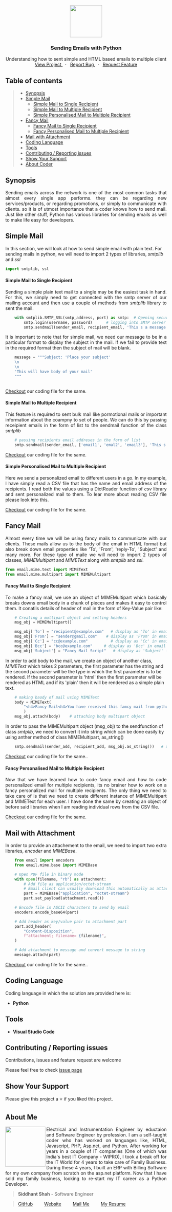 
<p align="center">
    <img src="https://user-images.githubusercontent.com/59141234/71911924-9dc6d680-319a-11ea-9b06-554ea5cb4eb1.png" height="100px" />
</p>
<h3 align="center">
    Sending Emails with Python
</h3>
<p align="center" >
    Understanding how to sent simple and HTML based emails to multiple client
    <br />
        <a href="https://github.com/siddhantshah1986/Python-Intermediate/tree/master/Sending%20Email">
            View Project
        </a>
        &nbsp;&nbsp;·&nbsp;&nbsp;
        <a href="https://github.com/siddhantshah1986/Python-Intermediate/issues">
            Report Bug
        </a>
        &nbsp;&nbsp;·&nbsp;&nbsp;
        <a href="https://github.com/siddhantshah1986/Python-Intermediate/issues">
            Request Feature
        </a>
</p>

<!-- Table of Content -->
## Table of contents

> * [Synopsis](#synopsis)
> * [Simple Mail](#Simple-Mail)
>   * [Simple Mail to Single Recipient](#Simple-Mail-to-Single-Recipient)
>   * [Simple Mail to Multiple Recipient](#Simple-Mail-to-Multiple-Recipient)
>   * [Simple Personalised Mail to Multiple Recipient](#Simple-Personalised-Mail-to-Multiple-Recipient)
> * [Fancy Mail](#Fancy-Mail)
>   * [Fancy Mail to Single Recipient](#Fancy-Mail-to-Single-Recipient)
>   * [Fancy Personalised Mail to Multiple Recipient](#Fancy-Personalised-Mail-to-Multiple-Recipient)
> * [Mail with Attachment](#Mail-with-Attachment)
> * [Coding Language](#Coding-Language)
> * [Tools](#Tools)
> * [Contributing / Reporting issues](#contributing--reporting-issues) 
> * [Show Your Support](#Show-Your-Support)
> * [About Coder](#about-me)


<!-- Synopsis -->

## Synopsis
<p align="justify">
Sending emails across the network is one of the most common tasks that almost every single app performs. they can be regarding new services/products, or regarding promotions, or simply to communicate with clients. so it is of utmost importance that a coder knows how to send mail. Just like other stuff, Python has various libraries for sending emails as well to make life easy for developers.
</p>

<!-- Working on JSON File -->

## Simple Mail
In this section, we will look at how to send simple email with plain text. For sending mails in python, we will need to import 2 types of libraries, <i>smtplib</i> and <i>ssl</i>

```python
import smtplib, ssl
```


#### Simple Mail to Single Recipient
<p align="justify">
Sending a simple plain text mail to a single may be the easiest task in hand. For this, we simply need to get connected with the smtp server of our mailing account and then use a couple of methods from <i>smtplib</i> library to sent the mail.
</p>

```python
    with smtplib.SMTP_SSL(smtp_address, port) as smtp:  # Opening secured SMTP connection
        smtp.login(username, password)      # logging into SMTP server using login function of class smtblib
        smtp.sendmail(sender_email, recipient_email, 'This s a message')    # sending mail using sendmail function of class smtblib
```
<p align="justify">
It is important to note that for simple mail, we need our message to be in a particular format to display the subject in the mail. If we fail to provide text in the required format then the subject of mail will be blank.
</p>

```python
    message = """Subject: 'Place your subject'
    \n
    \n
    'This will have body of your mail'
    """
    
```

[Checkout](https://github.com/siddhantshah1986/Python-Intermediate/blob/master/Sending%20Emails/simple_emailScript.py "simple_emailScript.py") our coding file for the same.


#### Simple Mail to Multiple Recipient
<p align="justify">
This feature is required to sent bulk mail like pormotional mails or important information about the coampny to set of people. We can do this by passing receipient emails in the form of list to the sendmail function of the class <i>smtplib</i>
</p>

```python
    # passing recipients email addreses in the form of list
    smtp.sendmail(sender_email, ['email1', 'emal2', 'email3'], 'This s a message')
```

[Checkout](https://github.com/siddhantshah1986/Python-Intermediate/blob/master/Sending%20Emails/Simple_multipleToAddess_email.py "simple_multipleToAddess_email.py") our coding file for the same.

#### Simple Personalised Mail to Multiple Recipient
<p align="justify">
Here we send a personalized email to different users in a go. In my example, I have simply read a CSV file that has the name and email address of the recipients. I read both the values using a DictReader function of <i>csv</i> library and sent personalized mail to them. To lear more about reading CSV file please look into <a hf="https://github.com/siddhantshah1986/Python-Intermediate/tree/master/Working%20with%20CSV%20Files">this</a>.
</p>

[Checkout](https://github.com/siddhantshah1986/Python-Intermediate/blob/master/Sending%20Emails/SimplePersonalised_miltipleToAddess_email.py "simplePersonalised_miltipleToAddess_email.py") our coding file for the same.


## Fancy Mail
<p align="justify">
Almost every time we will be using fancy mails to communicate with our clients. These mails allow us to the body of the email in HTML format but also break down email properties like 'To', 'From', 'reply-To', 'Subject' and many more. For these type of maile we will need to import 2 types of classes, <i>MIMEMultipart</i> and <i>MIMEText</i> along with <i>smtplib</i> and <i>ssl</i>.
</p>

```python
from email.mime.text import MIMEText
from email.mime.multipart import MIMEMultipart
```


#### Fancy Mail to Single Recipient
<p align="justify">
To make a fancy mail, we use an object of MIMEMultipart which basically breaks downs email body  in a chunk of pieces and makes it easy to control them. It conatils details of header of mail in the form of Key-Value pair like: 
</p>

```python
    # Creating a multipart object and setting headers
    msg_obj = MIMEMultipart()

    msg_obj['To'] = "recipient@example.com"   # display as 'To' in email
    msg_obj['From'] = "sender@gmail.com"    # display as 'From' in email
    msg_obj['Cc'] = "cc@example.com"          # display as 'Cc' in email
    msg_obj['Bcc'] = "bcc@example.com"     # display as 'Bcc' in email
    msg_obj['Subject'] = "Fancy Mail Script"   # display as 'Subject' in email
```

<p slign="justify">
In order to add body to the mail, we create an object of another class, <i>MIMEText</i> which takes 2 parameters, the first parameter has the string and the second parameter will be the type in which the first parameter is to be rendered. If the second parameter is 'html' then the first parameter will be rendered as HTML and if its 'plain' then it will be rendered as a simple plain text.
</p>

```python
    # making baody of mail using MIMEText
    body = MIMEText(
        "<h4>Fancy Mail<h4>You have received this famcy mail from python <a href="">script</a>", 'html'
        )
    msg_obj.attach(body)    # attaching body multipart object
```

In order to pass the MIMEMultipart object (msg_obj) to the sendfunction of class <i>smtplib</i>, we need to convert it into string which can be done easily by using anther method of class MIMEMultipart, as_string()

```python
    smtp.sendmail(sender_add, recipient_add, msg_obj.as_string())   # using as_string() function to display MIMEMultipart object as a string
```

[Checkout](https://github.com/siddhantshah1986/Python-Intermediate/blob/master/Sending%20Emails/fancy_emailScript.py "fancy_emailScript.py") our coding file for the same..


#### Fancy Personalised Mail to Multiple Recipient
<p align="justify">
Now that we have learned how to code fancy email and how to code personalized email for multiple recipients, its no brainer how to work on a fancy personalized mail for multiple recipients. The only thing we need to take care of is that we need to create different instance of MIMEMultipart and MIMEText for each user. I have done the same by creating an object of before said libraries when I am reading individual rows from the CSV file.
</p>

[Checkout](https://github.com/siddhantshah1986/Python-Intermediate/blob/master/Sending%20Emails/fancyPersonalised_miltipleToAddess_email.py "fancyPersonalised_miltipleToAddess_email.py") our coding file for the same.


## Mail with Attachment
<p align="justify">
In order to provide an attachement to the email, we need to import two extra libraries, <i>encoder</i> and <i>MIMEBase</i>. 
</p>

```python
    from email import encoders
    from email.mime.base import MIMEBase
```

```python
    # Open PDF file in binary mode
    with open(filename, "rb") as attachment:
        # Add file as application/octet-stream
        # Email client can usually download this automatically as attachment
        part = MIMEBase("application", "octet-stream")
        part.set_payload(attachment.read())

    # Encode file in ASCII characters to send by email    
    encoders.encode_base64(part)

    # Add header as key/value pair to attachment part
    part.add_header(
        "Content-Disposition",
        f"attachment; filename= {filename}",
    )

    # Add attachment to message and convert message to string
    message.attach(part)
```

[Checkout](https://github.com/siddhantshah1986/Python-Intermediate/blob/master/Sending%20Emails/attachment_emailScript.py "attachment_emailScript.py") our coding file for the same..



## Coding Language
Coding language in which the solution are provided here is:

- **Python**


## Tools
- **Visual Studio Code**


## Contributing / Reporting issues
Contributions, issues and feature request are welcome

Please feel free to check [issue page](https://github.com/siddhantshah1986/Python-Intermediate/issues)


## Show Your Support
Please give this project a :star: if you liked this project.


## About Me

<img align="left" src="https://user-images.githubusercontent.com/59141234/71932585-18f1b200-31c6-11ea-9e2a-50bce063de57.png" width="125px">

<p align="justify">
    Electrical and Instrumentation Engineer by eductaion and Software Engineer by profession. I am a self-taught coder who has worked on languages like, HTML, Javascript, PHP, Asp.net, and Python. After working for years in a couple of IT companies (One of which was India's best IT Company - WIPRO), I took a break off for the IT World for 4 years to take care of Family Business. During these 4 years, I built an ERP with Billing Software for my own company from scratch on the asp.net platform. Now that I have sold my family business, looking to re-start my IT career as a Python Developer.
</p>

> **Siddhant Shah** - Software Engineer

>[GitHub](https://gist.github.com/siddhantshah1986 "Siddhant Git Hub")
&emsp;&emsp;
[Website](https://gist.github.com/siddhantshah1986 "Siddhant Website")
&emsp;&emsp;
[Mail Me](mailto:siddhant.shah.1986@gmail.com "siddhant.shah.1986@gmail.com")
&emsp;&emsp;
[My Resume](mailto:siddhant.shah.1986@gmail.com "siddhant.shah.1986@gmail.com")